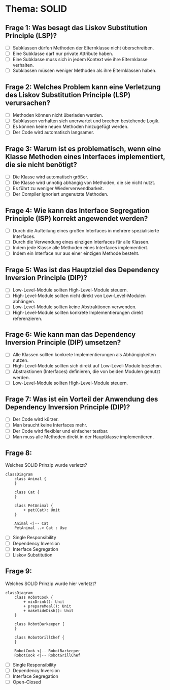 # Thema: SOLID
## Frage 1: Was besagt das Liskov Substitution Principle (LSP)?
- [ ] Subklassen dürfen Methoden der Elternklasse nicht überschreiben.
- [ ] Eine Subklasse darf nur private Attribute haben.
- [ ] Eine Subklasse muss sich in jedem Kontext wie ihre Elternklasse verhalten.
- [ ] Subklassen müssen weniger Methoden als ihre Elternklassen haben.

## Frage 2: Welches Problem kann eine Verletzung des Liskov Substitution Principle (LSP) verursachen?
- [ ] Methoden können nicht überladen werden.
- [ ] Subklassen verhalten sich unerwartet und brechen bestehende Logik.
- [ ] Es können keine neuen Methoden hinzugefügt werden.
- [ ] Der Code wird automatisch langsamer.

## Frage 3: Warum ist es problematisch, wenn eine Klasse Methoden eines Interfaces implementiert, die sie nicht benötigt?
- [ ] Die Klasse wird automatisch größer.
- [ ] Die Klasse wird unnötig abhängig von Methoden, die sie nicht nutzt.
- [ ] Es führt zu weniger Wiederverwendbarkeit.
- [ ] Der Compiler ignoriert ungenutzte Methoden.

## Frage 4: Wie kann das Interface Segregation Principle (ISP) korrekt angewendet werden?
- [ ] Durch die Aufteilung eines großen Interfaces in mehrere spezialisierte Interfaces.
- [ ] Durch die Verwendung eines einzigen Interfaces für alle Klassen.
- [ ] Indem jede Klasse alle Methoden eines Interfaces implementiert.
- [ ] Indem ein Interface nur aus einer einzigen Methode besteht.

## Frage 5: Was ist das Hauptziel des Dependency Inversion Principle (DIP)?
- [ ] Low-Level-Module sollten High-Level-Module steuern.
- [ ] High-Level-Module sollten nicht direkt von Low-Level-Modulen abhängen.
- [ ] Low-Level-Module sollten keine Abstraktionen verwenden.
- [ ] High-Level-Module sollten konkrete Implementierungen direkt referenzieren.

## Frage 6: Wie kann man das Dependency Inversion Principle (DIP) umsetzen?
- [ ] Alle Klassen sollten konkrete Implementierungen als Abhängigkeiten nutzen.
- [ ] High-Level-Module sollten sich direkt auf Low-Level-Module beziehen.
- [ ] Abstraktionen (Interfaces) definieren, die von beiden Modulen genutzt werden.
- [ ] Low-Level-Module sollten High-Level-Module steuern.

## Frage 7: Was ist ein Vorteil der Anwendung des Dependency Inversion Principle (DIP)?
- [ ] Der Code wird kürzer.
- [ ] Man braucht keine Interfaces mehr.
- [ ] Der Code wird flexibler und einfacher testbar.
- [ ] Man muss alle Methoden direkt in der Hauptklasse implementieren.

## Frage 8:
Welches SOLID Prinzip wurde verletzt?
```mermaid
classDiagram
    class Animal {
    }

    class Cat {
    }

    class PetAnimal {
        + pet(Cat): Unit
    }

    Animal <|-- Cat
    PetAnimal ..> Cat : Use
```
- [ ] Single Responsibility
- [ ] Dependency Inversion
- [ ] Interface Segregation
- [ ] Liskov Substitution

## Frage 9:
Welches SOLID Prinzip wurde hier verletzt?
```mermaid
classDiagram
    class RobotCook {
        + mixDrink(): Unit
        + prepareMeal(): Unit
        + makeSideDish(): Unit
    }

    class RobotBarkeeper {
    }

    class RobotGrillChef {
    }

    RobotCook <|-- RobotBarkeeper
    RobotCook <|-- RobotGrillChef
```
- [ ] Single Responsibility
- [ ] Dependency Inversion
- [ ] Interface Segregation
- [ ] Open-Closed